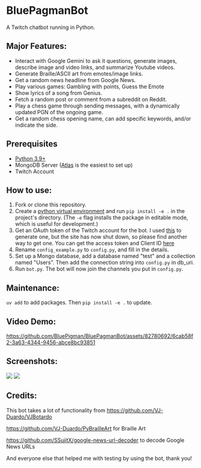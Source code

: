 # BluePagmanBot
A Twitch chatbot running in Python. 

##  Major Features:
- Interact with Google Gemini to ask it questions, generate images, describe image and video links, and summarize Youtube videos.
- Generate Braille/ASCII art from emotes/image links.
- Get a random news headline from Google News.
- Play various games: Gambling with points, Guess the Emote
- Show lyrics of a song from Genius.
- Fetch a random post or comment from a subreddit on Reddit.
- Play a chess game through sending messages, with a dynamically updated PGN of the ongoing game.
- Get a random chess opening name, can add specific keywords, and/or indicate the side.


## Prerequisites
- [Python 3.9+](https://www.python.org/downloads/)
- MongoDB Server ([Atlas](https://www.mongodb.com/products/platform/atlas-database) is the easiest to set up)
- Twitch Account

## How to use: 

1. Fork or clone this repository.
2. Create a [python virtual environment](https://packaging.python.org/en/latest/guides/installing-using-pip-and-virtual-environments/#create-and-use-virtual-environments) and run `pip install -e .` in the project's directory. (The `-e` flag installs the package in editable mode, which is useful for development.)
3. Get an OAuth token of the Twitch account for the bot. I used [this](https://twitchapps.com/tmi/) to generate one, but the site has now shut down, so please find another way to get one. You can get the access token and Client ID [here](http://twitchtokengenerator.com/)
5. Rename `config_example.py` to `config.py`, and fill in the details.
6. Set up a Mongo database, add a database named "test" and a collection named "Users". Then add the connection string into `config.py` in db_uri.
7. Run `bot.py`. The bot will now join the channels you put in `config.py`.

## Maintenance:
`uv add` to add packages. Then `pip install -e .` to update.

## Video Demo:
https://github.com/BluePigman/BluePagmanBot/assets/82780692/6cab58f2-3a63-4344-9456-abce8bc93851

## Screenshots: 

<img src="https://user-images.githubusercontent.com/82780692/187820763-d8b24c7f-979a-42ca-b28e-d872e84f0c0e.png"> <img  src="https://user-images.githubusercontent.com/82780692/187818815-f37aa7df-b9ed-4d67-b32c-f58cc55ea2ba.png">


## Credits:

This bot takes a lot of functionality from https://github.com/VJ-Duardo/VJBotardo


https://github.com/VJ-Duardo/PyBrailleArt for Braille Art

https://github.com/SSujitX/google-news-url-decoder to decode Google News URLs

And everyone else that helped me with testing by using the bot, thank you!
